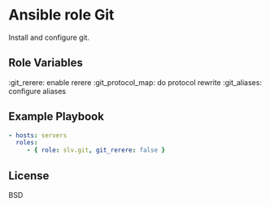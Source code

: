 Ansible role Git
================

Install and configure git.


Role Variables
--------------

:git_rerere: enable rerere
:git_protocol_map: do protocol rewrite
:git_aliases: configure aliases


Example Playbook
----------------

```yaml
- hosts: servers
  roles:
     - { role: slv.git, git_rerere: false }
```

License
-------

BSD
